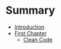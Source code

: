 # Summary

* [Introduction](README.md)
* [First Chapter](chapter1.md)
   * [Clean Code](clean_code.md)

